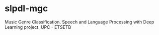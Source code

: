 # slpdl-mgc
Music Genre Classification. Speech and Language Processing with Deep Learning project. UPC - ETSETB
